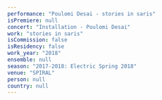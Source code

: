```yaml
---
performance: "Poulomi Desai - stories in saris"
isPremiere: null
concert: "Installation - Poulomi Desai"
work: "stories in saris"
isCommission: false
isResidency: false
work_year: "2018"
ensemble: null
season: "2017-2018: Electric Spring 2018"
venue: "SPIRAL"
person: null
country: null
---
```



